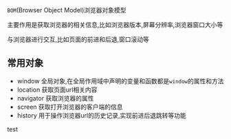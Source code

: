 `BOM`(Browser Object Model)浏览器对象模型

主要作用是获取浏览器的相关信息,比如浏览器版本,屏幕分辨率,浏览器窗口大小等

与浏览器进行交互,比如页面的前进和后退,窗口滚动等

## 常用对象

- window 全局对象,在全局作用域中声明的变量和函数都是`window`的属性和方法
- location 获取页面url相关内容
- navigator 获取浏览器的属性
- screen 获取打开浏览器的客户端的信息
- history 用于操作浏览器url的历史记录,实现前进后退跳转等功能

test
